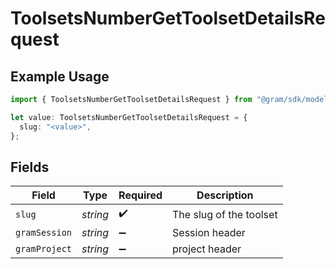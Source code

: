 # ToolsetsNumberGetToolsetDetailsRequest

## Example Usage

```typescript
import { ToolsetsNumberGetToolsetDetailsRequest } from "@gram/sdk/models/operations";

let value: ToolsetsNumberGetToolsetDetailsRequest = {
  slug: "<value>",
};
```

## Fields

| Field                   | Type                    | Required                | Description             |
| ----------------------- | ----------------------- | ----------------------- | ----------------------- |
| `slug`                  | *string*                | :heavy_check_mark:      | The slug of the toolset |
| `gramSession`           | *string*                | :heavy_minus_sign:      | Session header          |
| `gramProject`           | *string*                | :heavy_minus_sign:      | project header          |